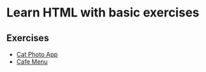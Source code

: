 # Learn HTML with basic exercises

## Exercises
- [Cat Photo App](./cat_photo_app.html)
- [Cafe Menu](./cafe_menu/)